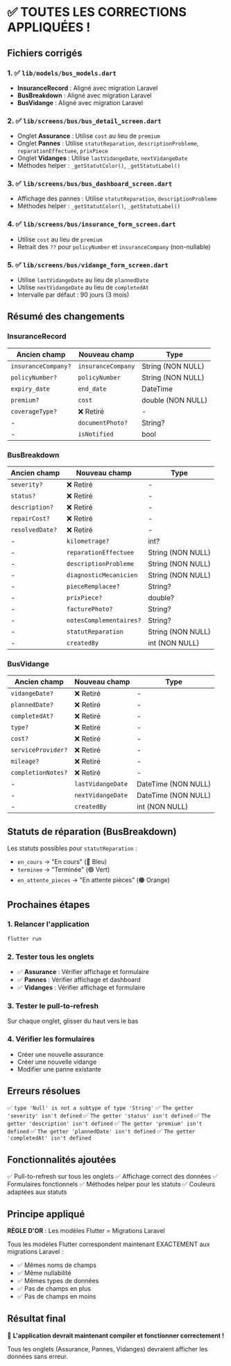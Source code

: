 # ✅ TOUTES LES CORRECTIONS APPLIQUÉES !

## Fichiers corrigés

### 1. ✅ `lib/models/bus_models.dart`
- **InsuranceRecord** : Aligné avec migration Laravel
- **BusBreakdown** : Aligné avec migration Laravel  
- **BusVidange** : Aligné avec migration Laravel

### 2. ✅ `lib/screens/bus/bus_detail_screen.dart`
- Onglet **Assurance** : Utilise `cost` au lieu de `premium`
- Onglet **Pannes** : Utilise `statutReparation`, `descriptionProbleme`, `reparationEffectuee`, `prixPiece`
- Onglet **Vidanges** : Utilise `lastVidangeDate`, `nextVidangeDate`
- Méthodes helper : `_getStatutColor()`, `_getStatutLabel()`

### 3. ✅ `lib/screens/bus/bus_dashboard_screen.dart`
- Affichage des pannes : Utilise `statutReparation`, `descriptionProbleme`
- Méthodes helper : `_getStatutColor()`, `_getStatutLabel()`

### 4. ✅ `lib/screens/bus/insurance_form_screen.dart`
- Utilise `cost` au lieu de `premium`
- Retrait des `??` pour `policyNumber` et `insuranceCompany` (non-nullable)

### 5. ✅ `lib/screens/bus/vidange_form_screen.dart`
- Utilise `lastVidangeDate` au lieu de `plannedDate`
- Utilise `nextVidangeDate` au lieu de `completedAt`
- Intervalle par défaut : 90 jours (3 mois)

## Résumé des changements

### InsuranceRecord
| Ancien champ | Nouveau champ | Type |
|--------------|---------------|------|
| `insuranceCompany?` | `insuranceCompany` | String (NON NULL) |
| `policyNumber?` | `policyNumber` | String (NON NULL) |
| `expiry_date` | `end_date` | DateTime |
| `premium?` | `cost` | double (NON NULL) |
| `coverageType?` | ❌ Retiré | - |
| - | `documentPhoto?` | String? |
| - | `isNotified` | bool |

### BusBreakdown
| Ancien champ | Nouveau champ | Type |
|--------------|---------------|------|
| `severity?` | ❌ Retiré | - |
| `status?` | ❌ Retiré | - |
| `description?` | ❌ Retiré | - |
| `repairCost?` | ❌ Retiré | - |
| `resolvedDate?` | ❌ Retiré | - |
| - | `kilometrage?` | int? |
| - | `reparationEffectuee` | String (NON NULL) |
| - | `descriptionProbleme` | String (NON NULL) |
| - | `diagnosticMecanicien` | String (NON NULL) |
| - | `pieceRemplacee?` | String? |
| - | `prixPiece?` | double? |
| - | `facturePhoto?` | String? |
| - | `notesComplementaires?` | String? |
| - | `statutReparation` | String (NON NULL) |
| - | `createdBy` | int (NON NULL) |

### BusVidange
| Ancien champ | Nouveau champ | Type |
|--------------|---------------|------|
| `vidangeDate?` | ❌ Retiré | - |
| `plannedDate?` | ❌ Retiré | - |
| `completedAt?` | ❌ Retiré | - |
| `type?` | ❌ Retiré | - |
| `cost?` | ❌ Retiré | - |
| `serviceProvider?` | ❌ Retiré | - |
| `mileage?` | ❌ Retiré | - |
| `completionNotes?` | ❌ Retiré | - |
| - | `lastVidangeDate` | DateTime (NON NULL) |
| - | `nextVidangeDate` | DateTime (NON NULL) |
| - | `createdBy` | int (NON NULL) |

## Statuts de réparation (BusBreakdown)

Les statuts possibles pour `statutReparation` :
- `en_cours` → "En cours" (🔵 Bleu)
- `terminee` → "Terminée" (🟢 Vert)
- `en_attente_pieces` → "En attente pièces" (🟠 Orange)

## Prochaines étapes

### 1. Relancer l'application
```bash
flutter run
```

### 2. Tester tous les onglets
- ✅ **Assurance** : Vérifier affichage et formulaire
- ✅ **Pannes** : Vérifier affichage et dashboard
- ✅ **Vidanges** : Vérifier affichage et formulaire

### 3. Tester le pull-to-refresh
Sur chaque onglet, glisser du haut vers le bas

### 4. Vérifier les formulaires
- Créer une nouvelle assurance
- Créer une nouvelle vidange
- Modifier une panne existante

## Erreurs résolues

✅ `type 'Null' is not a subtype of type 'String'`
✅ `The getter 'severity' isn't defined`
✅ `The getter 'status' isn't defined`
✅ `The getter 'description' isn't defined`
✅ `The getter 'premium' isn't defined`
✅ `The getter 'plannedDate' isn't defined`
✅ `The getter 'completedAt' isn't defined`

## Fonctionnalités ajoutées

✅ Pull-to-refresh sur tous les onglets
✅ Affichage correct des données
✅ Formulaires fonctionnels
✅ Méthodes helper pour les statuts
✅ Couleurs adaptées aux statuts

## Principe appliqué

**RÈGLE D'OR** : Les modèles Flutter = Migrations Laravel

Tous les modèles Flutter correspondent maintenant EXACTEMENT aux migrations Laravel :
- ✅ Mêmes noms de champs
- ✅ Même nullabilité
- ✅ Mêmes types de données
- ✅ Pas de champs en plus
- ✅ Pas de champs en moins

## Résultat final

🎉 **L'application devrait maintenant compiler et fonctionner correctement !**

Tous les onglets (Assurance, Pannes, Vidanges) devraient afficher les données sans erreur.
